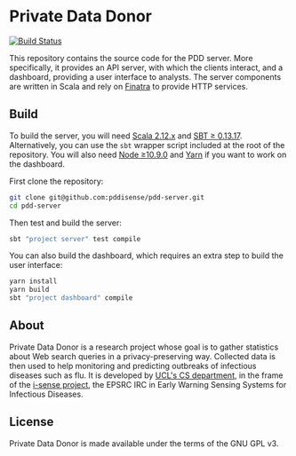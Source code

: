 # Private Data Donor

[![Build Status](https://travis-ci.com/pddisense/pdd-server.svg?branch=master)](https://travis-ci.com/pddisense/pdd-server)

This repository contains the source code for the PDD server.
More specifically, it provides an API server, with which the clients interact, and a dashboard, providing a user interface to analysts.
The server components are written in Scala and rely on [Finatra](https://twitter.github.io/finatra/) to provide HTTP services.

## Build
To build the server, you will need [Scala 2.12.x](https://www.scala-lang.org) and [SBT ≥ 0.13.17](https://www.scala-sbt.org).
Alternatively, you can use the `sbt` wrapper script included at the root of the repository.
You will also need [Node ≥10.9.0](https://nodejs.org) and [Yarn](https://yarnpkg.com) if you want to work on the dashboard.

First clone the repository:
```bash
git clone git@github.com:pddisense/pdd-server.git
cd pdd-server
```

Then test and build the server:
```bash
sbt "project server" test compile
```

You can also build the dashboard, which requires an extra step to build the user interface:
```bash
yarn install
yarn build
sbt "project dashboard" compile
```

## About
Private Data Donor is a research project whose goal is to gather statistics about Web search queries in a privacy-preserving way.
Collected data is then used to help monitoring and predicting outbreaks of infectious diseases such as flu.
It is developed by [UCL's CS department](http://www.cs.ucl.ac.uk/home/), in the frame of the [i-sense project](https://www.i-sense.org.uk/), the EPSRC IRC in Early Warning Sensing Systems for Infectious Diseases.

## License

Private Data Donor is made available under the terms of the GNU GPL v3.
